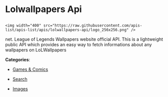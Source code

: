 # Lolwallpapers Api<p align="center">
    <img width="400" src="https://raw.githubusercontent.com/apis-list/apis-list/apis/lolwallpapers-api/logo_256x256.png" />
</p>

net. League of Legends Wallpapers website official API.  This is a lightweight public API which provides an easy way to fetch informations about any wallpapers on LoLWallpapers

**Categories**:

- [Games & Comics](https://github/apis-list/apis-list#games-and-comics)

- [Search](https://github/apis-list/apis-list#search)

- [Images](https://github/apis-list/apis-list#images)





